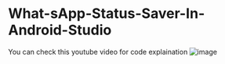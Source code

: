 # What-sApp-Status-Saver-In-Android-Studio
You can check this youtube video for code explaination
![image](https://user-images.githubusercontent.com/64765400/120924952-e8cc7c80-c6f3-11eb-8ba3-fba9daade97d.png)
